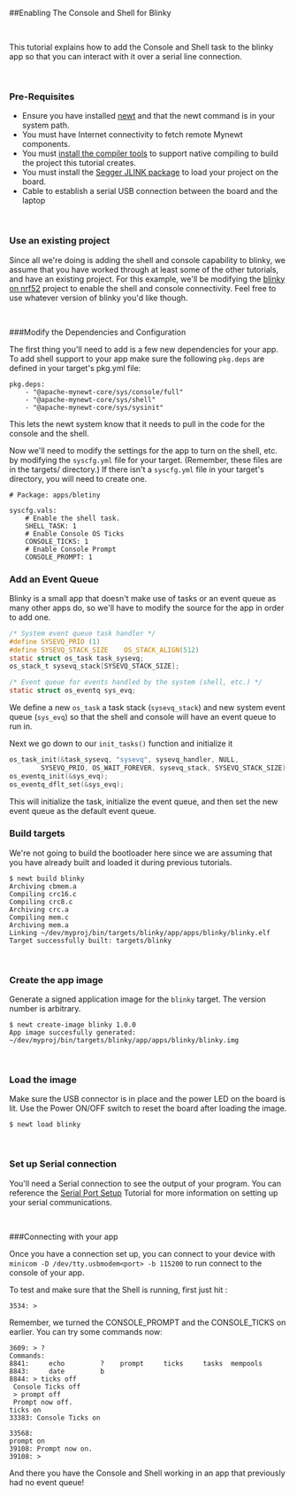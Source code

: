 ##Enabling The Console and Shell for Blinky

<br>

This tutorial explains how to add the Console and Shell task to the blinky app so that you 
can interact with it over a serial line connection.

<br>

### Pre-Requisites

* Ensure you have installed [newt](../../newt/install/newt_mac.md) and that the 
newt command is in your system path. 
* You must have Internet connectivity to fetch remote Mynewt components.
* You must [install the compiler tools](../get_started/native_tools.md) to 
support native compiling to build the project this tutorial creates.  
* You must install the [Segger JLINK package]( https://www.segger.com/jlink-software.html) to 
load your project on the board.
* Cable to establish a serial USB connection between the board and the laptop

<br>

### Use an existing project

Since all we're doing is adding the shell and console capability to blinky, we assume 
that you have worked through at least some of the other tutorials, and have an existing project.
For this example, we'll be modifying the [blinky on nrf52](./nRF52.md) project to enable 
the shell and console connectivity. Feel free to use whatever version of blinky you'd like though.

<br>

###Modify the Dependencies and Configuration

The first thing you'll need to add is a few new dependencies for your app. To add shell support to 
your app make sure the following `pkg.deps` are defined in your target's pkg.yml file:

```
pkg.deps:
    - "@apache-mynewt-core/sys/console/full"
    - "@apache-mynewt-core/sys/shell"
    - "@apache-mynewt-core/sys/sysinit"
```

This lets the newt system know that it needs to pull in the code for the console and the shell.

Now we'll need to modify the settings for the app to turn on the shell, etc. by modifying the
`syscfg.yml` file for your target. (Remember, these files are in the targets/<app-name> directory.)
If there isn't a `syscfg.yml` file in your target's directory, you will need to create one.

```no-highlight
# Package: apps/bletiny

syscfg.vals:
    # Enable the shell task.
    SHELL_TASK: 1
    # Enable Console OS Ticks
    CONSOLE_TICKS: 1
    # Enable Console Prompt
    CONSOLE_PROMPT: 1 
```

### Add an Event Queue

Blinky is a small app that doesn't make use of tasks or an event queue as many other apps do, so
we'll have to modify the source for the app in order to add one. 

```c
/* System event queue task handler */
#define SYSEVQ_PRIO (1)
#define SYSEVQ_STACK_SIZE    OS_STACK_ALIGN(512)
static struct os_task task_sysevq;
os_stack_t sysevq_stack[SYSEVQ_STACK_SIZE];

/* Event queue for events handled by the system (shell, etc.) */
static struct os_eventq sys_evq;
``` 

We define a new `os_task` a task stack (`sysevq_stack`) and new system event queue 
(`sys_evq`) so that the shell and console will have an event queue to run in.

Next we go down to our `init_tasks()` function and initialize it

```c
os_task_init(&task_sysevq, "sysevq", sysevq_handler, NULL,
        SYSEVQ_PRIO, OS_WAIT_FOREVER, sysevq_stack, SYSEVQ_STACK_SIZE);
os_eventq_init(&sys_evq);
os_eventq_dflt_set(&sys_evq);
```

This will initialize the task, initialize the event queue, and then set the new event queue as
the default event queue.        

### Build targets

We're not going to build the bootloader here since we are assuming that you have already
built and loaded it during previous tutorials.

```no-highlight
$ newt build blinky
Archiving cbmem.a
Compiling crc16.c
Compiling crc8.c
Archiving crc.a
Compiling mem.c
Archiving mem.a
Linking ~/dev/myproj/bin/targets/blinky/app/apps/blinky/blinky.elf
Target successfully built: targets/blinky
```

<br>

### Create the app image

Generate a signed application image for the `blinky` target. The version number is arbitrary.

```
$ newt create-image blinky 1.0.0
App image succesfully generated: ~/dev/myproj/bin/targets/blinky/app/apps/blinky/blinky.img
```

<br>

### Load the image

Make sure the USB connector is in place and the power LED on the board is lit. Use the Power ON/OFF switch to reset the board after loading the image.

```
$ newt load blinky
```

<br>

### Set up Serial connection

You'll need a Serial connection to see the output of your program. You can reference the [Serial Port Setup](../get_started/serial_access.md) 
Tutorial for more information on setting up your serial communications.

<br>

###Connecting with your app

Once you have a connection set up, you can connect to your device with ```minicom -D /dev/tty.usbmodem<port> -b 115200``` to run connect
to the console of your app. 
    
To test and make sure that the Shell is running, first just hit <return>:
    
```no-highlight
3534: >
```

Remember, we turned the CONSOLE_PROMPT and the CONSOLE_TICKS on earlier. You can try some commands now:

```no-highlight
3609: > ?
Commands:
8841:     echo         ?    prompt     ticks     tasks  mempools
8843:     date         b
8844: > ticks off
 Console Ticks off
 > prompt off
 Prompt now off.
ticks on
33383: Console Ticks on

33568:
prompt on
39108: Prompt now on.
39108: >
```

And there you have the Console and Shell working in an app that previously had no event queue! 